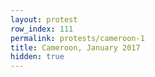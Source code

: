 ```yaml
---
layout: protest
row_index: 111
permalink: protests/cameroon-1
title: Cameroon, January 2017
hidden: true
---
```

